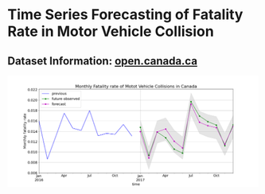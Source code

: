 # Time Series Forecasting of Fatality Rate in Motor Vehicle Collision

## Dataset Information: [open.canada.ca](https://open.canada.ca/data/en/dataset/1eb9eba7-71d1-4b30-9fb1-30cbdab7e63a)


![fig](vehicle-collision/images/fig_r.png)